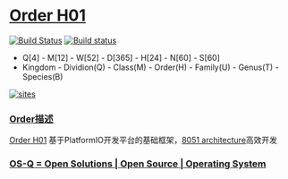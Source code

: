 ﻿# [Order H01](https://github.com/OS-Q/H01)

[![Build Status](https://travis-ci.com/OS-Q/H01.svg?branch=master)](https://travis-ci.com/OS-Q/H01)
[![Build status](https://ci.appveyor.com/api/projects/status/yldf3maxx9g1bryx?svg=true)](https://ci.appveyor.com/project/Qitas/H01)

* Q[4] - M[12] - W[52] - D[365] - H[24] - N[60] - S[60]
* Kingdom - Dividion(Q) - Class(M) - Order(H) - Family(U) - Genus(T) - Species(B) 

[![sites](http://182.61.61.133/link/resources/OSQ.png)](http://www.OS-Q.com)

### [Order描述](https://github.com/OS-Q/H01/wiki) 

[Order H01](https://github.com/OS-Q/H01) 基于PlatformIO开发平台的基础框架，[8051 architecture](https://github.com/sochub/8051)高效开发

### [OS-Q = Open Solutions | Open Source |  Operating System ](http://www.OS-Q.com/H01)
